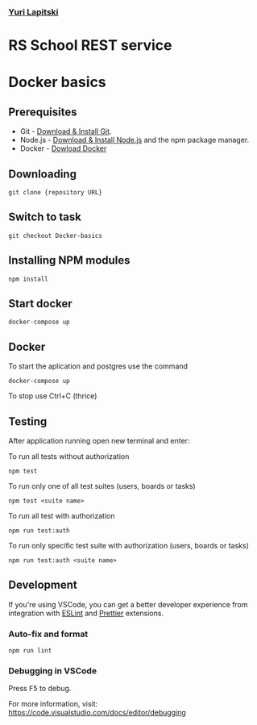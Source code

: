### [Yuri Lapitski](lyurik@tut.by)
# RS School REST service
# Docker basics

## Prerequisites

- Git - [Download & Install Git](https://git-scm.com/downloads).
- Node.js - [Download & Install Node.js](https://nodejs.org/en/download/) and the npm package manager.
- Docker - [Dowload Docker](https://www.docker.com/)

## Downloading

```
git clone {repository URL}
```
## Switch to task

```
git checkout Docker-basics
```
## Installing NPM modules

```
npm install
```

## Start docker

```
docker-compose up
```

## Docker
To start the aplication and postgres use the command
```
docker-compose up
```
To stop use Ctrl+C  (thrice)



## Testing

After application running open new terminal and enter:

To run all tests without authorization

```
npm test
```

To run only one of all test suites (users, boards or tasks)

```
npm test <suite name>
```

To run all test with authorization

```
npm run test:auth
```

To run only specific test suite with authorization (users, boards or tasks)

```
npm run test:auth <suite name>
```

## Development

If you're using VSCode, you can get a better developer experience from integration with [ESLint](https://marketplace.visualstudio.com/items?itemName=dbaeumer.vscode-eslint) and [Prettier](https://marketplace.visualstudio.com/items?itemName=esbenp.prettier-vscode) extensions.

### Auto-fix and format

```
npm run lint
```

### Debugging in VSCode

Press <kbd>F5</kbd> to debug.

For more information, visit: https://code.visualstudio.com/docs/editor/debugging
